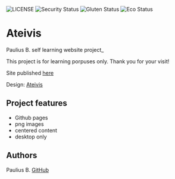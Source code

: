 ![LICENSE](https://img.shields.io/badge/license-MIT-blue.svg?style=flat-square)
![Security Status](https://img.shields.io/security-headers?label=Security&url=https%3A%2F%2Fgithub.com&style=flat-square)
![Gluten Status](https://img.shields.io/badge/Gluten-Free-green.svg)
![Eco Status](https://img.shields.io/badge/ECO-Friendly-green.svg)

# Ateivis

Paulius B. self learning website project_

This project is for learning porpuses only. Thank you for your visit!

Site published [here](https://scarab911.github.io/6-ateivis/)

Design: [Ateivis](#)

## Project features

- Github pages
- png images
- centered content
- desktop only

## Authors

Paulius B. [GitHub](https://github.com/Scarab911)